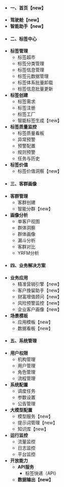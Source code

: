 - #### **一、首页【new】**
- **驾驶舱【new】**
- **智能助手【new】**
- #### **二、标签中心**
- **标签管理**
	- 标签超市
	- 标签分类管理
	- 标签信息管理
	- 标签元数据管理
	- 标签体系批量卸载
	- 标签信息批量更新
- **标签创建**
	- 标签需求
	- 标签注册
	- 标签工厂
	- 智能标签生成【new】
- **标签质量监控**
	- 标签质量看板
	- 异常预警
	- 预警配置
	- 规则预警
	- 任务与历史
- **标签价值**
	- 标签价值洞察【new】
- #### **三、客群画像**
- **客群管理**
	- 客群创建
	- 智能分群【new】
- **画像分析**
	- 单客户视图
	- 群体洞察
	- 群体画像
	- 漏斗分析
	- 客群对比
	- YRFM分析
- #### **四、业务解决方案**
- **业务应用**
	- 精准营销引擎【new】
	- 客户挽留助手【new】
	- 财富增值顾问【new】
	- 风险预警监控【new】
	- 企业客户画像【new】
- **场景模板**
	- 应用模板【new】
	- 数据看板【new】
- #### **五、系统管理**
- **用户权限**
	- 机构管理
	- 用户管理
	- 角色管理
	- 流程管理
- **系统配置**
	- 调度任务
	- 参数设置
	- 公告管理
- **大模型配置**
	- 模型服务【new】
	- 提示词管理【new】
	- 知识库【new】
- **运行监控**
	- 流量监控
	- 日志监控
	- 平台监控
- **开放能力**
	- **API服务**
		- 标签快递（API）
	- **数据输出【new】**